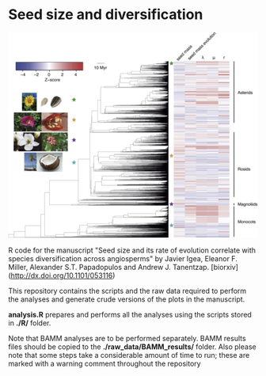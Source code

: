 Seed size and diversification
=============================
![alt text](caption.png)

R code for the manuscript "Seed size and its rate of evolution correlate with species diversification across angiosperms" by Javier Igea, Eleanor F. Miller, Alexander S.T. Papadopulos and Andrew J. Tanentzap. [biorxiv] (http://dx.doi.org/10.1101/053116)

This repository contains the scripts and the raw data required to perform the analyses and generate crude versions of the plots in the manuscript. 

**analysis.R** prepares and performs all the analyses using the scripts stored in **./R/** folder.

Note that BAMM analyses are to be performed separately. BAMM results files should be copied to the **./raw_data/BAMM_results/** folder.
Also please note that some steps take a considerable amount of time to run; these are marked with a warning comment throughout the repository


